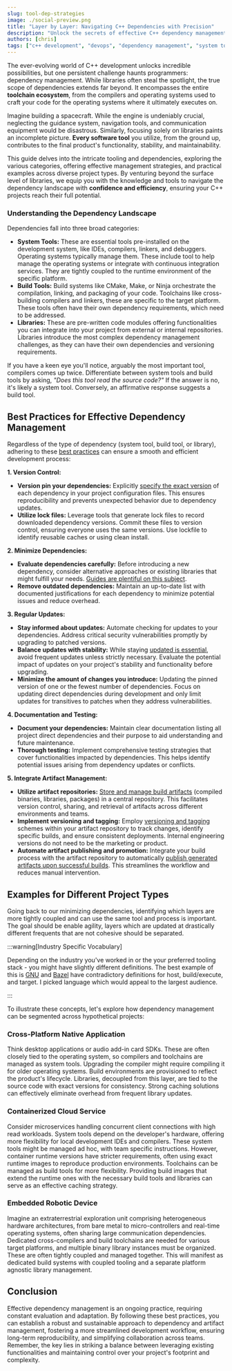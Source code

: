 ```yaml
---
slug: tool-dep-strategies
image: ./social-preview.png
title: "Layer by Layer: Navigating C++ Dependencies with Precision"
description: "Unlock the secrets of effective C++ dependency management with our comprehensive guide! Delve into the intricate world of system tools, build toolchains, and libraries to optimize your project's functionality, stability, and maintainability. Learn best practices for version control, minimizing dependencies, regular updates, documentation, and testing. Explore real-world examples across different project types, from cross-platform native applications to containerized cloud services and embedded robotic devices. Equip yourself with the knowledge and tools to navigate the dependency landscape with confidence and efficiency."
authors: [chris]
tags: ["c++ development", "devops", "dependency management", "system tools", "build toolchains", "libraries", "c++ projects", "dependency strategies", "dependency best practices", "version control", "minimizing dependencies", "regular updates", "documentation", "testing strategies", "artifact management", "cross-platform development", "containerized cloud services", "embedded systems", "development workflow", "software engineering", "programming best practices"]
---
```


The ever-evolving world of C++ development unlocks incredible possibilities, but one persistent challenge haunts programmers: dependency management. While libraries often steal the spotlight, the true scope of dependencies extends far beyond. It encompasses the entire **toolchain ecosystem**, from the compilers and operating systems used to craft your code for the operating systems where it ultimately executes on.

Imagine building a spacecraft. While the engine is undeniably crucial, neglecting the guidance system, navigation tools, and communication equipment would be disastrous. Similarly, focusing solely on libraries paints an incomplete picture. **Every software tool** you utilize, from the ground up, contributes to the final product's functionality, stability, and maintainability.

This guide delves into the intricate tooling and dependencies, exploring the various categories, offering effective management strategies, and practical examples across diverse project types. By venturing beyond the surface level of libraries, we equip you with the knowledge and tools to navigate the dependency landscape with **confidence and efficiency**, ensuring your C++ projects reach their full potential.

<!--truncate-->

### Understanding the Dependency Landscape

Dependencies fall into three broad categories:

* **System Tools:** These are essential tools pre-installed on the development system, like IDEs, compilers, linkers, and debuggers. Operating systems typically manage them. These include tool to help manage the operating systems or integrate with continuous integration services. They are tightly coupled to the runtime environment of the specific platform.
* **Build Tools:** Build systems like CMake, Make, or Ninja orchestrate the compilation, linking, and packaging of your code. Toolchains like cross-building compilers and linkers, these are specific to the target platform. These tools often have their own dependency requirements, which need to be addressed.
* **Libraries:** These are pre-written code modules offering functionalities you can integrate into your project from external or internal repositories. Libraries introduce the most complex dependency management challenges, as they can have their own dependencies and versioning requirements.

If you have a keen eye you'll notice, arguably the most important tool, compilers comes up twice. Differentiate between system tools and build tools by asking, _"Does this tool read the source code?"_ If the answer is no, it's likely a system tool. Conversely, an affirmative response suggests a build tool.

## Best Practices for Effective Dependency Management

Regardless of the type of dependency (system tool, build tool, or library), adhering to these [best practices](https://cloud.google.com/blog/topics/developers-practitioners/best-practices-dependency-management) can ensure a smooth and efficient development process:

**1. Version Control:**

* **Version pin your dependencies:** Explicitly [specify the exact version](https://tss-yonder.com/insights/best-practices-for-dependency-management) of each dependency in your project configuration files. This ensures reproducibility and prevents unexpected behavior due to dependency updates.
* **Utilize lock files:** Leverage tools that generate lock files to record downloaded dependency versions. Commit these files to version control, ensuring everyone uses the same versions. Use lockfile to identify reusable caches or using clean install.

**2. Minimize Dependencies:**

* **Evaluate dependencies carefully:** Before introducing a new dependency, consider alternative approaches or existing libraries that might fulfill your needs. [Guides are plentiful on this subject](https://hackernoon.com/selecting-the-right-dependencies-a-comprehensive-practical-guide).
* **Remove outdated dependencies:** Maintain an up-to-date list with documented justifications for each dependency to minimize potential issues and reduce overhead.

**3. Regular Updates:**

* **Stay informed about updates:** Automate checking for updates to your dependencies. Address critical security vulnerabilities promptly by upgrading to patched versions.
* **Balance updates with stability:** While staying [updated is essential](https://stackoverflow.com/a/23922505), avoid frequent updates unless strictly necessary. Evaluate the potential impact of updates on your project's stability and functionality before upgrading.
* **Minimize the amount of changes you introduce:** Updating the pinned version of one or the fewest number of dependencies. Focus on updating direct dependencies during development and only limit updates for transitives to patches when they address vulnerabilities.

**4. Documentation and Testing:**

* **Document your dependencies:** Maintain clear documentation listing all project direct dependencies and their purpose to aid understanding and future maintenance.
* **Thorough testing:** Implement comprehensive testing strategies that cover functionalities impacted by dependencies. This helps identify potential issues arising from dependency updates or conflicts.

**5. Integrate Artifact Management:**

* **Utilize artifact repositories:** [Store and manage build artifacts](https://codefresh.io/blog/enterprise-ci-cd-best-practices-part-1/) (compiled binaries, libraries, packages) in a central repository. This facilitates version control, sharing, and retrieval of artifacts across different environments and teams.
* **Implement versioning and tagging:** Employ [versioning and tagging](https://devops.stackexchange.com/a/4732) schemes within your artifact repository to track changes, identify specific builds, and ensure consistent deployments. Internal engineering versions do not need to be the marketing or product.
* **Automate artifact publishing and promotion:** Integrate your build process with the artifact repository to automatically [publish generated artifacts upon successful builds](https://stackoverflow.com/a/56670350). This streamlines the workflow and reduces manual intervention.

## Examples for Different Project Types

Going back to our minimizing dependencies, identifying which layers are more tightly coupled and can use the same tool and process is important. The goal should be enable agility, layers which are updated at drastically different frequents that are not cohesive should be separated.

:::warning[Industry Specific Vocabulary]

Depending on the industry you've worked in or the your preferred tooling stack - you might have slightly different definitions. The best example of this is [GNU](https://www.gnu.org/software/autoconf/manual/autoconf-2.68/html_node/Specifying-Target-Triplets.html) and [Bazel](https://bazel.build/extending/platforms) have contradictory definitions for host, build/execute, and target. I picked language which would appeal to the largest audience.

:::

To illustrate these concepts, let's explore how dependency management can be segmented across hypothetical projects:

### Cross-Platform Native Application

Think desktop applications or audio add-in card SDKs. These are often closely tied to the operating system, so compilers and toolchains are managed as system tools. Upgrading the compiler might require compiling it for older operating systems. Build environments are provisioned to reflect the product's lifecycle. Libraries, decoupled from this layer, are tied to the source code with exact versions for consistency. Strong caching solutions can effectively eliminate overhead from frequent library updates.

### Containerized Cloud Service

Consider microservices handling concurrent client connections with high read workloads. System tools depend on the developer's hardware, offering more flexibility for local development IDEs and compilers. These system tools might be managed ad hoc, with team specific instructions. However, container runtime versions have stricter requirements, often using exact runtime images to reproduce production environments. Toolchains can be managed as build tools for more flexibility. Providing build images that extend the runtime ones with the necessary build tools and libraries can serve as an effective caching strategy.

### Embedded Robotic Device

Imagine an extraterrestrial exploration unit comprising heterogeneous hardware architectures, from bare metal to micro-controllers and real-time operating systems, often sharing large communication dependencies. Dedicated cross-compilers and build toolchains are needed for various target platforms, and multiple binary library instances must be organized. These are often tightly coupled and managed together. This will manifest as dedicated build systems with coupled tooling and a separate platform agnostic library management.

## Conclusion

Effective dependency management is an ongoing practice, requiring constant evaluation and adaptation. By following these best practices, you can establish a robust and sustainable approach to dependency and artifact management, fostering a more streamlined development workflow, ensuring long-term reproducibility, and simplifying collaboration across teams. Remember, the key lies in striking a balance between leveraging existing functionalities and maintaining control over your project's footprint and complexity.
